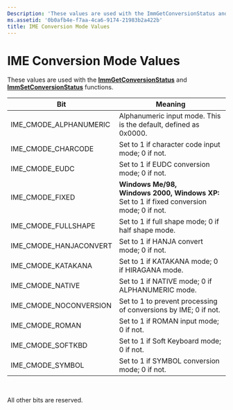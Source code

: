 ```yaml
---
Description: 'These values are used with the ImmGetConversionStatus and ImmSetConversionStatus functions.'
ms.assetid: '0b0afb4e-f7aa-4ca6-9174-21983b2a422b'
title: IME Conversion Mode Values
---
```


# IME Conversion Mode Values

These values are used with the [**ImmGetConversionStatus**](immgetconversionstatus.md) and [**ImmSetConversionStatus**](immsetconversionstatus.md) functions.



| Bit                      | Meaning                                                                                   |
|--------------------------|-------------------------------------------------------------------------------------------|
| IME\_CMODE\_ALPHANUMERIC | Alphanumeric input mode. This is the default, defined as 0x0000.                          |
| IME\_CMODE\_CHARCODE     | Set to 1 if character code input mode; 0 if not.                                          |
| IME\_CMODE\_EUDC         | Set to 1 if EUDC conversion mode; 0 if not.                                               |
| IME\_CMODE\_FIXED        | **Windows Me/98, Windows 2000, Windows XP:** Set to 1 if fixed conversion mode; 0 if not. |
| IME\_CMODE\_FULLSHAPE    | Set to 1 if full shape mode; 0 if half shape mode.                                        |
| IME\_CMODE\_HANJACONVERT | Set to 1 if HANJA convert mode; 0 if not.                                                 |
| IME\_CMODE\_KATAKANA     | Set to 1 if KATAKANA mode; 0 if HIRAGANA mode.                                            |
| IME\_CMODE\_NATIVE       | Set to 1 if NATIVE mode; 0 if ALPHANUMERIC mode.                                          |
| IME\_CMODE\_NOCONVERSION | Set to 1 to prevent processing of conversions by IME; 0 if not.                           |
| IME\_CMODE\_ROMAN        | Set to 1 if ROMAN input mode; 0 if not.                                                   |
| IME\_CMODE\_SOFTKBD      | Set to 1 if Soft Keyboard mode; 0 if not.                                                 |
| IME\_CMODE\_SYMBOL       | Set to 1 if SYMBOL conversion mode; 0 if not.                                             |



 

All other bits are reserved.

 

 



